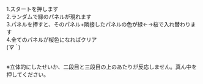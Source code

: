 1.スタートを押します<br>
2.ランダムで緑のパネルが現れます<br>
3.パネルを押すと、そのパネル+隣接したパネルの色が緑←→桜で入れ替わります<br>
4.全てのパネルが桜色になればクリア<br>(*´∇｀*)<br><br>

※立体的にしたせいか、二段目と三段目の上のあたりが反応しません。真ん中を押してください。
